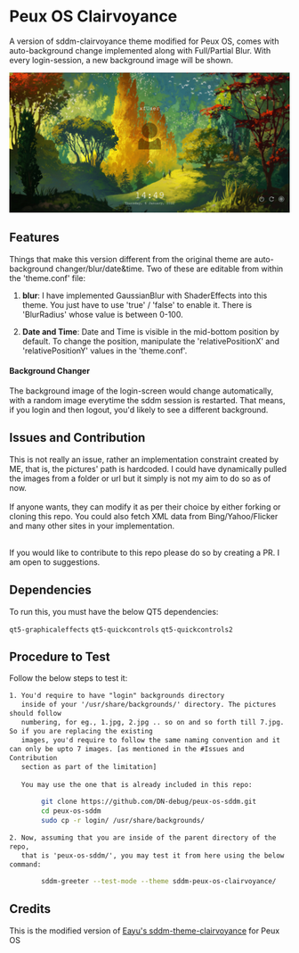 # Peux OS Clairvoyance

A version of sddm-clairvoyance theme modified for 
Peux OS, comes with auto-background 
change implemented along with Full/Partial Blur. 
With every login-session, a new background image 
will be shown. 

![](https://github.com/DN-debug/peux-os-sddm/blob/master/sddm-peux.png)
## Features

Things that make this version different from the original theme are auto-background changer/blur/date&time. Two of these are editable from
within the 'theme.conf' file:

1. <b>blur</b>: 
    I have implemented GaussianBlur with ShaderEffects into this theme.
    You just have to use 'true' / 'false' to enable it. 
    There is 'BlurRadius' whose value is between 0-100.

2. <b>Date and Time</b>: 
    Date and Time is visible in the mid-bottom position by default.
    To change the position, manipulate the 'relativePositionX' and 'relativePositionY'
    values in the 'theme.conf'.

#### Background Changer

The background image of the login-screen would change automatically, with a random image everytime the sddm session
is restarted. That means, if you login and then logout, you'd likely to see a different background.

## Issues and Contribution

This is not really an issue, rather an implementation constraint created by ME, that is, the pictures' path is hardcoded. I could have dynamically pulled the images from a 
folder or url but it simply is not my aim to do so as of now. <br><br>
If anyone wants, they can modify it as per their choice by either forking or cloning this repo. You could also fetch 
XML data from Bing/Yahoo/Flicker and many other sites in your implementation. <br><br> 

If you would like to contribute to this repo please do so by creating a PR. I am open to suggestions.

## Dependencies

To run this, you must have the below QT5 dependencies:

`qt5-graphicaleffects`
`qt5-quickcontrols`
`qt5-quickcontrols2`

## Procedure to Test

Follow the below steps to test it:

    1. You'd require to have "login" backgrounds directory
       inside of your '/usr/share/backgrounds/' directory. The pictures should follow
       numbering, for eg., 1.jpg, 2.jpg .. so on and so forth till 7.jpg. So if you are replacing the existing 
       images, you'd require to follow the same naming convention and it can only be upto 7 images. [as mentioned in the #Issues and Contribution
       section as part of the limitation]

       You may use the one that is already included in this repo:

```bash
        git clone https://github.com/DN-debug/peux-os-sddm.git
        cd peux-os-sddm
        sudo cp -r login/ /usr/share/backgrounds/
```

    2. Now, assuming that you are inside of the parent directory of the repo,
       that is 'peux-os-sddm/', you may test it from here using the below command:

```bash
        sddm-greeter --test-mode --theme sddm-peux-os-clairvoyance/
```
    
## Credits

This is the modified version of [Eayu's sddm-theme-clairvoyance](https://github.com/eayus/sddm-theme-clairvoyance) for Peux OS

